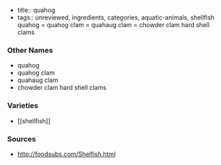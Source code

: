 - title:: quahog
- tags:: unreviewed, ingredients, categories, aquatic-animals, shellfish
quahog = quahog clam = quahaug clam = chowder clam hard shell clams

### Other Names

* quahog
* quahog clam
* quahaug clam
* chowder clam hard shell clams

### Varieties

* [[shellfish]]

### Sources
* http://foodsubs.com/Shelfish.html
